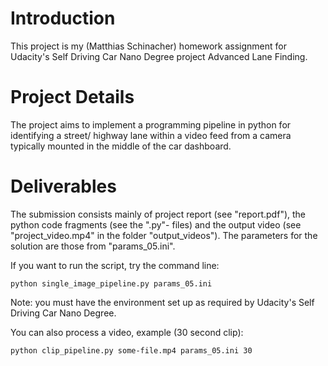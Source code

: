 # Introduction
This project is my (Matthias Schinacher) homework assignment for Udacity's Self Driving Car Nano Degree
project Advanced Lane Finding.  

# Project Details
The project aims to implement a programming pipeline in python
for identifying a street/ highway lane within a video feed from a camera
typically mounted in the middle of the car dashboard.

# Deliverables
The submission consists mainly of project report (see "report.pdf"),
the python code fragments (see the ".py"- files) and the output
video (see "project_video.mp4" in the folder "output_videos").
The parameters for the solution are those from "params_05.ini".

If you want to run the script, try the command line:
    
    python single_image_pipeline.py params_05.ini

Note: you must have the environment set up as required by
Udacity's Self Driving Car Nano Degree.

You can also process a video, example (30 second clip):

    python clip_pipeline.py some-file.mp4 params_05.ini 30
